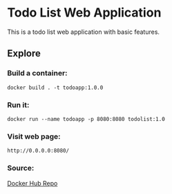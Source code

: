 # Todo List Web Application

This is a todo list web application with basic features.

## Explore

### Build a container:
```
docker build . -t todoapp:1.0.0
```

### Run it: 
```
docker run --name todoapp -p 8080:8080 todolist:1.0
```

### Visit web page:

```
http://0.0.0.0:8080/
```
### Source: 

[Docker Hub Repo](https://hub.docker.com/repository/docker/vdzhyranov/todoapp/general)